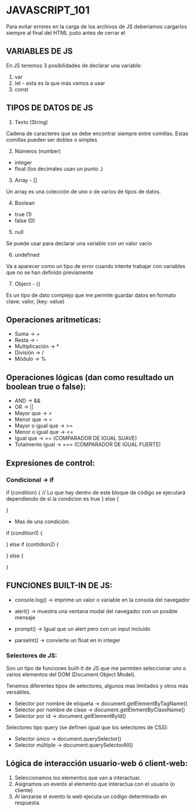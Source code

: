 # JAVASCRIPT_101

Para evitar errores en la carga de los archivos de JS deberiamos cargarlos siempre al final del HTML justo antes de cerrar el <body>


## VARIABLES DE JS

En JS tenemos 3 posibilidades de declarar una variable:

1. var
2. let - esta es la que más vamos a usar
3. const


## TIPOS DE DATOS DE JS


1. Texto (String)

Cadena de caracteres que se debe encontrar siempre entre comillas. Estas comillas pueden ser dobles o simples


2. Números (number)

- integer
- float (los decimales usan un punto .)


3. Array - []

Un array es una colección de uno o de varios de tipos de datos.


4. Boolean

- true (1)
- false (0)


5. null 

Se puede usar para declarar una variable con un valor vacío


6. undefined

Va a aparecer como un tipo de error cuando intente trabajar con variables que no se han definido previamente


7. Object - {}

Es un tipo de dato complejo que me permite guardar datos en formato clave: valor, (key: value)



## Operaciones aritmeticas:

- Suma -> +
- Resta -> -
- Multiplicación -> *
- División -> /
- Módulo -> %


## Operaciones lógicas (dan como resultado un boolean true o false):

- AND -> &&
- OR -> ||
- Mayor que -> >
- Menor que -> <
- Mayor o igual que -> >=
- Menor o igual que -> <=
- Igual que -> == (COMPARADOR DE IGUAL SUAVE)
- Totalmente igual -> === (COMPARADOR DE IGUAL FUERTE)



## Expresiones de control:

### Condicional -> if

if (condition) {
    // Lo que hay dentro de este bloque de código se ejecutará dependiendo de si la condicion es true
} else {

}

- Mas de una condición:

if (condition1) {

} else if (contidion2) {

} else {

}




## FUNCIONES BUILT-IN DE JS:

- console.log() -> imprime un valor o variable en la consola del navegador

- alert() -> muestra una ventana modal del navegador con un posible mensaje

- prompt() -> Igual que un alert pero con un input incluido

- parseInt() -> convierte un float en in integer


### Selectores de JS:

Son un tipo de funciones built-it de JS que me permiten seleccionar uno o varios elementos del DOM (Document Object Model).

Tenemos diferentes tipos de selectores, algunos mas limitados y otros más versátiles.


- Selector por nombre de etiqueta -> document.getElementByTagName()
- Selector por nombre de clase -> document.getElementByClassName()
- Selector por id -> document.getElementById() 


Selectores tipo query (se definen igual que los selectores de CSS):

- Selector único -> document.querySelector()
- Selector múltiple -> document.querySelectorAll()



## Lógica de interacción usuario-web ó client-web:

1) Seleccionamos los elementos que van a interactuar.
2) Asignamos un evento al elemento que interactua con el usuario (o cliente)
3) Al lanzarse el evento la web ejecuta un código determinado en respuesta.